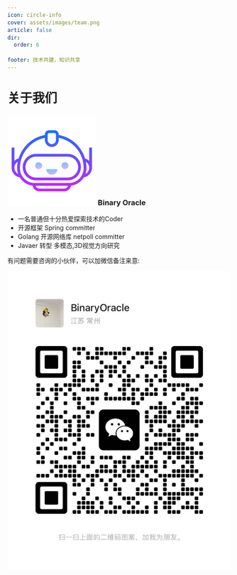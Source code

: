 ```yaml
---
icon: circle-info
cover: assets/images/team.png
article: false
dir:
  order: 6

footer: 技术共建，知识共享
---
```


# 关于我们

### ![ =50x50](assets/images/head.png) Binary Oracle

- 一名普通但十分热爱探索技术的Coder
- 开源框架 Spring committer
- Golang 开源网络库 netpoll committer
- Javaer 转型 多模态,3D视觉方向研究

有问题需要咨询的小伙伴，可以加微信备注来意:

![](assets/images/wx.png) 


